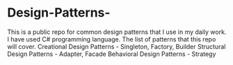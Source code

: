 # Design-Patterns-
This is a public repo for common design patterns that I use in my daily work. I have used C# programming language.
The list of patterns that this repo will cover.
Creational Design Patterns - Singleton, Factory, Builder
Structural Design Patterns - Adapter, Facade
Behavioral Design Patterns - Strategy
